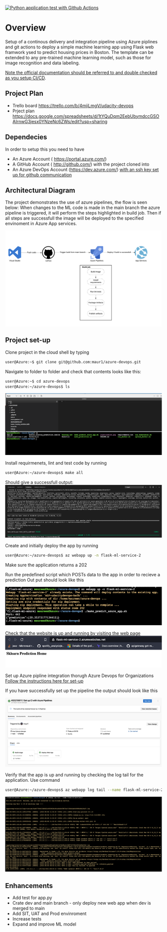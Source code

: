 [![Python application test with Github Actions](https://github.com/maur1/azure-devops/actions/workflows/python-actions.yml/badge.svg)](https://github.com/maur1/azure-devops/actions/workflows/python-actions.yml)


# Overview
Setup of a continous delivery and integration pipeline using Azure piplines and git actions
to deploy a simple machine learning app using Flask web framwork ysed to predict housing prices in Boston. 
The template can be extended to any pre-trained machine learning model, such as those for image recognition and data labeling. 

[Note the official documentation should be referred to and double checked as you setup CI/CD](https://docs.microsoft.com/en-us/azure/devops/pipelines/ecosystems/python-webapp?view=azure-devops).
## Project Plan
* Trello board
https://trello.com/b/4mjiLmgV/udacity-devops
* Prject plan 
https://docs.google.com/spreadsheets/d/1tYQuDqm2EebUbymdccGSOAIrnwG3jesx0YNzeNc6ZWs/edit?usp=sharing

## Dependecies
In order to setup this you need to have
- An Azure Account ( https://portal.azure.com/)
- A GitHub Account ( http://github.com/) with the project cloned into
- An Azure DevOps Account (https://dev.azure.com/) [with an ssh key set up for github communication](https://docs.microsoft.com/en-us/azure/devops/repos/git/use-ssh-keys-to-authenticate?view=azure-devops)

## Architectural Diagram 
The project demonstrates the use of azure pipelines, the flow is seen below:
When changes to the ML code is made in the main branch the azure pipeline is triggered, it will perform the steps highlighted in build job. Then if all steps are successfull the image will be deployed to the specified envinoment in Azure App services. 

![Screenshot](pipelineArch.png)

## Project set-up

Clone project in the cloud shell by typing 

```bash
user@Azure:~$ git clone git@github.com:maur1/azure-devops.git
```
Navigate to folder to folder and check that contents looks like this:

```bash
user@Azure:~$ cd azure-devops
user@Azure:~/azure-devops$ ls
```
![Screenshot1](clonedRepo.png)

Install requirmenets, lint and test code by running
```bash
user@Azure:~/azure-devops$ make all
```
Should give a successfull output:
![Screenshot2](testFromMakeFile.png)

Create and initially deploy the app by running 

```bash
user@Azure:~/azure-devops$ az webapp up -n flask-ml-service-2
```
Make sure the application returns a 202

Run the predefined script which POSTs data to the app in order to recieve a prediction 
Out put should look like this

![Screenshot3](azureWebApp.png)

[Check that the website is up and running by visiting the web page](https://flask-ml-service-2.azurewebsites.net/)
![Screenshot6](pageUp.png)

Set up Azure pipline integration thorugh Azure Devops for Organizations
[Follow the instructions here for set-up](https://docs.microsoft.com/en-us/azure/devops/pipelines/ecosystems/python-webapp?view=azure-devops)

If you have successfully set up the pipeline the output should look like this

![Screenshot4](azurePipeLineRun.png)

Verify that the app is up and running by checking the log tail for the application. 
Use command 
```bash
user@Azure:~/azure-devops$ az webapp log tail --name flask-ml-service-2
```

![Screenshot5](logtailFlaskApp.png)



## Enhancements
* Add test for app.py
* Crate dev and main branch - only deploy new web app when dev is merged to main
* Add SIT, UAT and Prod envinroment
* Increase tests
* Expand and improve ML model




